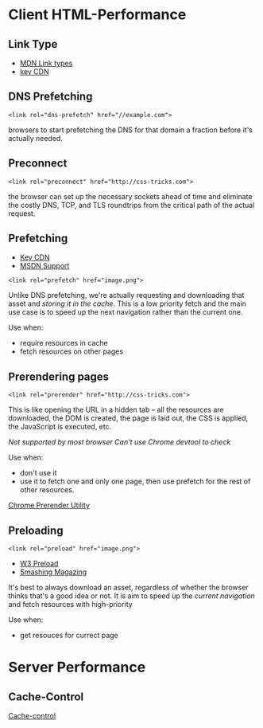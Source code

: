 # Client HTML-Performance

## Link Type
- [MDN Link types](https://developer.mozilla.org/en-US/docs/Web/HTML/Link_types)
- [key CDN](https://www.keycdn.com/blog/resource-hints/)

## DNS Prefetching
`<link rel="dns-prefetch" href="//example.com">`

browsers to start prefetching the DNS for that domain a fraction before it's actually needed.

## Preconnect
`<link rel="preconnect" href="http://css-tricks.com">`

the browser can set up the necessary sockets ahead of time and eliminate the costly DNS, TCP, and TLS roundtrips from the critical path of the actual request. 

## Prefetching
- [Key CDN](https://www.keycdn.com/support/prefetching/)
- [MSDN Support](https://msdn.microsoft.com/en-us/library/dn265039(v=vs.85).aspx)

`<link rel="prefetch" href="image.png">`

Unlike DNS prefetching, we're actually requesting and downloading that asset and *storing it in the cache*. This is a low priority fetch and the main use case is to speed up the next navigation rather than the current one.

Use when:
- require resources in cache
- fetch resources on other pages


## Prerendering pages
`<link rel="prerender" href="http://css-tricks.com">`

This is like opening the URL in a hidden tab – all the resources are downloaded, the DOM is created, the page is laid out, the CSS is applied, the JavaScript is executed, etc.

*Not supported by most browser*
*Can't use Chrome devtool to check*

Use when:
 - don't use it
 - use it to fetch one and only one page, then use prefetch for the rest of other resources.

[Chrome Prerender Utility](chrome://net-internals/#prerender)

## Preloading
`<link rel="preload" href="image.png">`

- [W3 Preload](https://www.w3.org/TR/preload/)
- [Smashing Magazing](https://www.smashingmagazine.com/2016/02/preload-what-is-it-good-for/)

It's best to always download an asset, regardless of whether the browser thinks that's a good idea or not.  It is aim to speed up the *current navigation* and fetch resources with high-priority

Use when:
- get resouces for currect page

# Server Performance
## Cache-Control
[Cache-control](https://varvy.com/pagespeed/cache-control.html)
